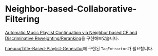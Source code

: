 # Neighbor-based-Collaborative-Filtering

[Automatic Music Playlist Continuation via Neighbor based CF and Discriminative Reweighting/Reranking](https://dl.acm.org/doi/abs/10.1145/3267471.3267481)을 구현해보았습니다.
  
  
[haeuuu/Title-Based-Playlist-Generator](https://github.com/haeuuu/Title-Based-Playlist-Generator)에 구현된 `TagExtractor`가 필요합니다.
